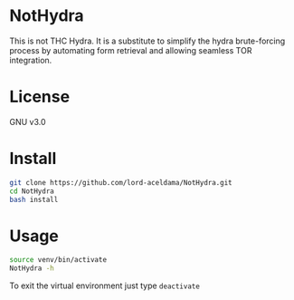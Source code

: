 # NotHydra
This is not THC Hydra. It is a substitute to simplify the hydra brute-forcing process by
automating form retrieval and allowing seamless TOR integration.

# License
GNU v3.0

# Install
```sh
git clone https://github.com/lord-aceldama/NotHydra.git
cd NotHydra
bash install
```

# Usage
```sh
source venv/bin/activate
NotHydra -h
```

To exit the virtual environment just type `deactivate`

